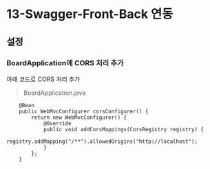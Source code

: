 # 13-Swagger-Front-Back 연동

## 설정 
### BoardApplication에 CORS 처리 추가
아래 코드로 CORS 처리 추가
>BoardApplication.java
```
	@Bean
    public WebMvcConfigurer corsConfigurer() {
        return new WebMvcConfigurer() {
            @Override
            public void addCorsMappings(CorsRegistry registry) {
                registry.addMapping("/**").allowedOrigins("http://localhost");
            }
        };
    }
```
